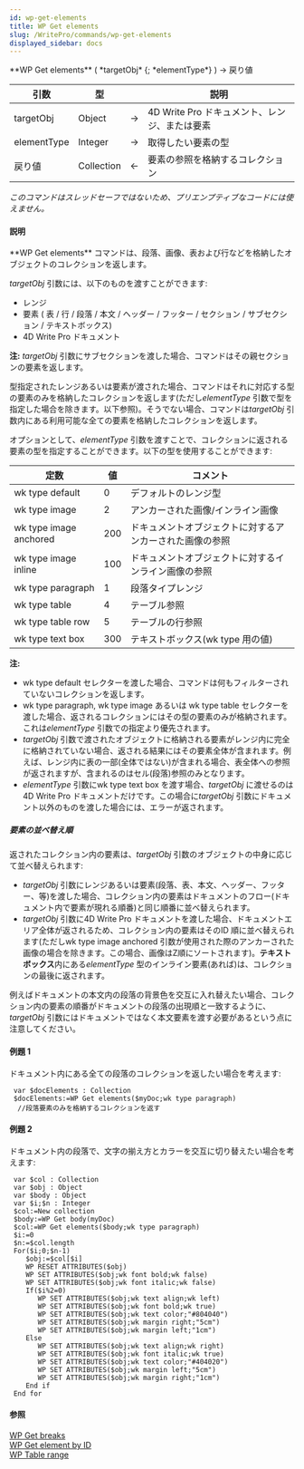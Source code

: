```yaml
---
id: wp-get-elements
title: WP Get elements
slug: /WritePro/commands/wp-get-elements
displayed_sidebar: docs
---
```


<!--REF #_command_.WP Get elements.Syntax-->**WP Get elements** ( *targetObj* {; *elementType*} ) -> 戻り値<!-- END REF-->
<!--REF #_command_.WP Get elements.Params-->
| 引数 | 型 |  | 説明 |
| --- | --- | --- | --- |
| targetObj | Object | &#8594;  | 4D Write Pro ドキュメント、レンジ、または要素 |
| elementType | Integer | &#8594;  | 取得したい要素の型 |
| 戻り値 | Collection | &#8592; | 要素の参照を格納するコレクション |

<!-- END REF-->

*このコマンドはスレッドセーフではないため、プリエンプティブなコードには使えません。*


#### 説明 

<!--REF #_command_.WP Get elements.Summary-->**WP Get elements** コマンドは、段落、画像、表および行などを格納したオブジェクトのコレクションを返します。<!-- END REF-->

*targetObj* 引数には、以下のものを渡すことができます:

* レンジ
* 要素 ( 表 / 行 / 段落 / 本文 / ヘッダー / フッター / セクション / サブセクション / テキストボックス)
* 4D Write Pro ドキュメント

**注:** *targetObj* 引数にサブセクションを渡した場合、コマンドはその親セクションの要素を返します。

型指定されたレンジあるいは要素が渡された場合、コマンドはそれに対応する型の要素のみを格納したコレクションを返します(ただし*elementType* 引数で型を指定した場合を除きます。以下参照)。そうでない場合、コマンドは*targetObj* 引数内にある利用可能な全ての要素を格納したコレクションを返します。

オプションとして、*elementType* 引数を渡すことで、コレクションに返される要素の型を指定することができます。以下の型を使用することができます:

| 定数                     | 値   | コメント                         |
| ---------------------- | --- | ---------------------------- |
| wk type default        | 0   | デフォルトのレンジ型                   |
| wk type image          | 2   | アンカーされた画像/インライン画像            |
| wk type image anchored | 200 | ドキュメントオブジェクトに対するアンカーされた画像の参照 |
| wk type image inline   | 100 | ドキュメントオブジェクトに対するインライン画像の参照   |
| wk type paragraph      | 1   | 段落タイプレンジ                     |
| wk type table          | 4   | テーブル参照                       |
| wk type table row      | 5   | テーブルの行参照                     |
| wk type text box       | 300 | テキストボックス(wk type 用の値)        |

**注:**

* wk type default セレクターを渡した場合、コマンドは何もフィルターされていないコレクションを返します。
* wk type paragraph, wk type image あるいは wk type table セレクターを渡した場合、返されるコレクションにはその型の要素のみが格納されます。これは*elementType* 引数での指定より優先されます。
* *targetObj* 引数で渡されたオブジェクトに格納される要素がレンジ内に完全に格納されていない場合、返される結果にはその要素全体が含まれます。例えば、レンジ内に表の一部(全体ではない)が含まれる場合、表全体への参照が返されますが、含まれるのはセル(段落)参照のみとなります。
* *elementType* 引数にwk type text box を渡す場合、*targetObj* に渡せるのは4D Write Pro ドキュメントだけです。この場合に*targetObj* 引数にドキュメント以外のものを渡した場合には、エラーが返されます。

##### 要素の並べ替え順 

返されたコレクション内の要素は、*targetObj* 引数のオブジェクトの中身に応じて並べ替えられます:

* *targetObj* 引数にレンジあるいは要素(段落、表、本文、ヘッダー、フッター、等)を渡した場合、コレクション内の要素はドキュメントのフロー(ドキュメント内で要素が現れる順番)と同じ順番に並べ替えられます。
* *targetObj* 引数に4D Write Pro ドキュメントを渡した場合、ドキュメントエリア全体が返されるため、コレクション内の要素はそのID 順に並べ替えられます(ただしwk type image anchored 引数が使用された際のアンカーされた画像の場合を除きます。この場合、画像はZ順にソートされます)。**テキストボックス**内にある*elementType* 型のインライン要素(あれば)は、コレクションの最後に返されます。

例えばドキュメントの本文内の段落の背景色を交互に入れ替えたい場合、コレクション内の要素の順番がドキュメントの段落の出現順と一致するように、*targetObj* 引数にはドキュメントではなく本文要素を渡す必要があるという点に注意してください。

#### 例題 1 

ドキュメント内にある全ての段落のコレクションを返したい場合を考えます:

```4d
 var $docElements : Collection
 $docElements:=WP Get elements($myDoc;wk type paragraph)
  //段落要素のみを格納するコレクションを返す
```

#### 例題 2 

ドキュメント内の段落で、文字の揃え方とカラーを交互に切り替えたい場合を考えます:

```4d
 var $col : Collection
 var $obj : Object
 var $body : Object
 var $i;$n : Integer
 $col:=New collection
 $body:=WP Get body(myDoc)
 $col:=WP Get elements($body;wk type paragraph)
 $i:=0
 $n:=$col.length
 For($i;0;$n-1)
    $obj:=$col[$i]
    WP RESET ATTRIBUTES($obj)
    WP SET ATTRIBUTES($obj;wk font bold;wk false)
    WP SET ATTRIBUTES($obj;wk font italic;wk false)
    If($i%2=0)
       WP SET ATTRIBUTES($obj;wk text align;wk left)
       WP SET ATTRIBUTES($obj;wk font bold;wk true)
       WP SET ATTRIBUTES($obj;wk text color;"#804040")
       WP SET ATTRIBUTES($obj;wk margin right;"5cm")
       WP SET ATTRIBUTES($obj;wk margin left;"1cm")
    Else
       WP SET ATTRIBUTES($obj;wk text align;wk right)
       WP SET ATTRIBUTES($obj;wk font italic;wk true)
       WP SET ATTRIBUTES($obj;wk text color;"#404020")
       WP SET ATTRIBUTES($obj;wk margin left;"5cm")
       WP SET ATTRIBUTES($obj;wk margin right;"1cm")
    End if
 End for
```

#### 参照 

[WP Get breaks](wp-get-breaks.md)  
[WP Get element by ID](wp-get-element-by-id.md)  
[WP Table range](wp-table-range.md)  